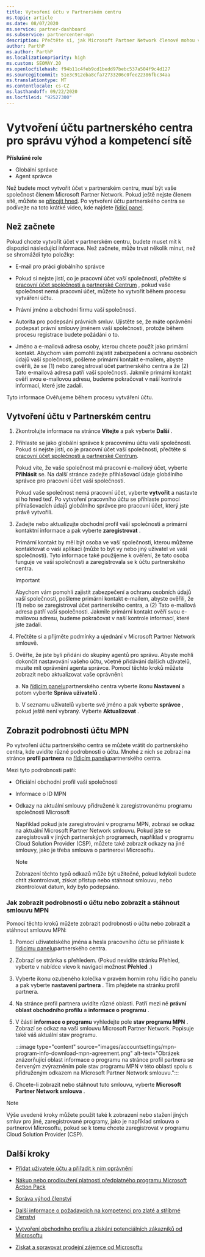 ```yaml
---
title: Vytvoření účtu v Partnerském centru
ms.topic: article
ms.date: 08/07/2020
ms.service: partner-dashboard
ms.subservice: partnercenter-mpn
description: Přečtěte si, jak Microsoft Partner Network členové mohou vytvořit účet partnerského centra za účelem správy svých síťových výhod a kompetencí.
author: ParthP
ms.author: ParthP
ms.localizationpriority: high
ms.custom: SEOMAY.20
ms.openlocfilehash: f94b11c4feb9cd1bedd97bebc537a504f9c4d127
ms.sourcegitcommit: 51e3c912eba8cfa72733206c0fee22386fbc34aa
ms.translationtype: MT
ms.contentlocale: cs-CZ
ms.lasthandoff: 09/22/2020
ms.locfileid: "92527300"
---
```

# <a name="create-a-partner-center-account-to-manage-network-benefits-and-competencies"></a>Vytvoření účtu partnerského centra pro správu výhod a kompetencí sítě

**Příslušné role**

- Globální správce
- Agent správce

Než budete moct vytvořit účet v partnerském centru, musí být vaše společnost členem Microsoft Partner Network. Pokud ještě nejste členem sítě, můžete se [připojit hned](https://partner.microsoft.com/commercial#). Po vytvoření účtu partnerského centra se podívejte na toto krátké video, kde najdete [řídicí panel](https://vimeo.com/290338211).

## <a name="before-you-begin"></a>Než začnete

Pokud chcete vytvořit účet v partnerském centru, budete muset mít k dispozici následující informace. Než začnete, může trvat několik minut, než se shromáždí tyto položky:

-   E-mail pro práci globálního správce

-   Pokud si nejste jistí, co je pracovní účet vaší společnosti, přečtěte si [pracovní účet společnosti a partnerské Centrum](azure-active-directory-tenants-and-partner-center.md) , pokud vaše společnost nemá pracovní účet, můžete ho vytvořit během procesu vytváření účtu. 

-   Právní jméno a obchodní firmu vaší společnosti.  

-   Autorita pro podepsání právních smluv. Ujistěte se, že máte oprávnění podepsat právní smlouvy jménem vaší společnosti, protože během procesu registrace budete požádáni o to.

-   Jméno a e-mailová adresa osoby, kterou chcete použít jako primární kontakt. Abychom vám pomohli zajistit zabezpečení a ochranu osobních údajů vaší společnosti, pošleme primární kontakt e-mailem, abyste ověřili, že se (1) nebo zaregistroval účet partnerského centra a že (2) Tato e-mailová adresa patří vaší společnosti. Jakmile primární kontakt ověří svou e-mailovou adresu, budeme pokračovat v naší kontrole informací, které jste zadali.

Tyto informace Ověřujeme během procesu vytváření účtu. 
 
## <a name="create-a-partner-center-account"></a>Vytvoření účtu v Partnerském centru

1.  Zkontrolujte informace na stránce **Vítejte** a pak vyberte **Další** .

2.  Přihlaste se jako globální správce k pracovnímu účtu vaší společnosti. Pokud si nejste jistí, co je pracovní účet vaší společnosti, přečtěte si [pracovní účet společnosti a partnerské Centrum](azure-active-directory-tenants-and-partner-center.md).

    Pokud víte, že vaše společnost má pracovní e-mailový účet, vyberte **Přihlásit** se. Na další stránce zadejte přihlašovací údaje globálního správce pro pracovní účet vaší společnosti. 

    Pokud vaše společnost nemá pracovní účet, vyberte **vytvořit** a nastavte si ho hned teď. Po vytvoření pracovního účtu se přihlaste pomocí přihlašovacích údajů globálního správce pro pracovní účet, který jste právě vytvořili.

3.  Zadejte nebo aktualizujte obchodní profil vaší společnosti a primární kontaktní informace a pak vyberte **zaregistrovat** . 

    Primární kontakt by měl být osoba ve vaší společnosti, kterou můžeme kontaktovat o vaší aplikaci (může to být vy nebo jiný uživatel ve vaší společnosti). Tyto informace také použijeme k ověření, že tato osoba funguje ve vaší společnosti a zaregistrovala se k účtu partnerského centra.

    > [!IMPORTANT]  
    > Abychom vám pomohli zajistit zabezpečení a ochranu osobních údajů vaší společnosti, pošleme primární kontakt e-mailem, abyste ověřili, že (1) nebo se zaregistroval účet partnerského centra, a (2) Tato e-mailová adresa patří vaší společnosti. Jakmile primární kontakt ověří svou e-mailovou adresu, budeme pokračovat v naší kontrole informací, které jste zadali.

4.  Přečtěte si a přijměte podmínky a ujednání v Microsoft Partner Network smlouvě. 

5.  Ověřte, že jste byli přidáni do skupiny agentů pro správu. Abyste mohli dokončit nastavování vašeho účtu, včetně přidávání dalších uživatelů, musíte mít oprávnění agenta správce. Pomocí těchto kroků můžete zobrazit nebo aktualizovat vaše oprávnění:

    a. Na [řídicím panelu](https://partner.microsoft.com/dashboard/home**)partnerského centra vyberte ikonu **Nastavení** a potom vyberte **Správa uživatelů** .  

    b. V seznamu uživatelů vyberte své jméno a pak vyberte **správce** , pokud ještě není vybraný. Vyberte **Aktualizovat** .  

## <a name="view-mpn-account-details"></a>Zobrazit podrobnosti účtu MPN

Po vytvoření účtu partnerského centra se můžete vrátit do partnerského centra, kde uvidíte různé podrobnosti o účtu. Mnohé z nich se zobrazí na stránce **profil partnera** na [řídicím panelu](https://partner.microsoft.com/dashboard)partnerského centra.

Mezi tyto podrobnosti patří:

- Oficiální obchodní profil vaší společnosti

- Informace o ID MPN

- Odkazy na aktuální smlouvy přidružené k zaregistrovanému programu společnosti Microsoft

  Například pokud jste zaregistrováni v programu MPN, zobrazí se odkaz na aktuální Microsoft Partner Network smlouvu. Pokud jste se zaregistrovali v jiných partnerských programech, například v programu Cloud Solution Provider (CSP), můžete také zobrazit odkazy na jiné smlouvy, jako je třeba smlouva o partnerovi Microsoftu. 

  > [!NOTE]
  > Zobrazení těchto typů odkazů může být užitečné, pokud kdykoli budete chtít zkontrolovat, získat přístup nebo stáhnout smlouvu, nebo zkontrolovat datum, kdy bylo podepsáno.

### <a name="how-to-view-account-details-or-view-and-download-the-mpn-agreement"></a>Jak zobrazit podrobnosti o účtu nebo zobrazit a stáhnout smlouvu MPN

Pomocí těchto kroků můžete zobrazit podrobnosti o účtu nebo zobrazit a stáhnout smlouvu MPN:

1. Pomocí uživatelského jména a hesla pracovního účtu se přihlaste k [řídicímu panelu](https://partner.microsoft.com/dashboard)partnerského centra.

2. Zobrazí se stránka s přehledem. (Pokud nevidíte stránku Přehled, vyberte v nabídce vlevo k navigaci možnost **Přehled** .)

3. Vyberte ikonu ozubeného kolečka v pravém horním rohu řídicího panelu a pak vyberte **nastavení partnera** . Tím přejdete na stránku profil partnera.

4. Na stránce profil partnera uvidíte různé oblasti. Patří mezi ně **právní oblast obchodního profilu** a **informace o programu** .

5. V části **informace o programu** vyhledejte pole **stav programu MPN** . Zobrazí se odkaz na vaši smlouvu Microsoft Partner Network. Popisuje také váš aktuální stav programu.


   :::image type="content" source="images/accountsettings/mpn-program-info-download-mpn-agreement.png" alt-text="Obrázek znázorňující oblast informace o programu na stránce profil partnera se červeným zvýrazněním pole stav programu MPN v této oblasti spolu s přidruženým odkazem na Microsoft Partner Network smlouvu.":::

6. Chcete-li zobrazit nebo stáhnout tuto smlouvu, vyberte **Microsoft Partner Network smlouva** .  

> [!NOTE]
> Výše uvedené kroky můžete použít také k zobrazení nebo stažení jiných smluv pro jiné, zaregistrované programy, jako je například smlouva o partnerovi Microsoftu, pokud se k tomu chcete zaregistrovat v programu Cloud Solution Provider (CSP).

## <a name="next-steps"></a>Další kroky

-   [Přidat uživatele účtu a přiřadit k nim oprávnění](create-user-accounts-and-set-permissions.md)

-   [Nákup nebo prodloužení platnosti předplatného programu Microsoft Action Pack](mpn-get-action-pack.md)

-   [Správa výhod členství](manage-your-partner-network-benefits.md)

-   [Další informace o požadavcích na kompetenci pro zlaté a stříbrné členství](https://partner.microsoft.com/membership/competencies)

-   [Vytvoření obchodního profilu a získání potenciálních zákazníků od Microsoftu](create-a-marketing-profile.md)

-   [Získat a spravovat prodejní zájemce od Microsoftu](manage-leads.md)

